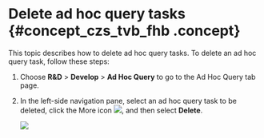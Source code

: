 # Delete ad hoc query tasks {#concept_czs_tvb_fhb .concept}

This topic describes how to delete ad hoc query tasks. To delete an ad hoc query task, follow these steps:

1.  Choose **R&D** \> **Develop** \> **Ad Hoc Query** to go to the Ad Hoc Query tab page.
2.  In the left-side navigation pane, select an ad hoc query task to be deleted, click the More icon ![](http://static-aliyun-doc.oss-cn-hangzhou.aliyuncs.com/assets/img/149433/156134654641498_en-US.png), and then select **Delete**.

    ![](http://static-aliyun-doc.oss-cn-hangzhou.aliyuncs.com/assets/img/149655/156134654741656_en-US.png)


